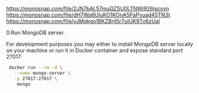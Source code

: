 https://monosnap.com/file/2JN7bAL57muQZSU0LTNWj926jscsvn
https://monosnap.com/file/dH7Wa6UIuKO1KOnA5PaPyuad45TN3t
https://monosnap.com/file/yJMqkgo1BKZBrjl5r7uIUK9Tv6zUaI


0.Run MongoDB server.

For development purposes you may either to install MongoDB server
locally on your machine or run it in Docker container and expose standard
port 27017:
```bash
 docker run --rm -d \
   --name mongo-server \
   -p 27017:27017 \
    mongo
```